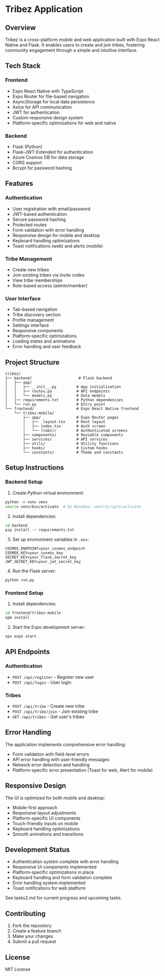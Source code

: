 # Tribez Application

## Overview
Tribez is a cross-platform mobile and web application built with Expo React Native and Flask. It enables users to create and join tribes, fostering community engagement through a simple and intuitive interface.

## Tech Stack

### Frontend
- Expo React Native with TypeScript
- Expo Router for file-based navigation
- AsyncStorage for local data persistence
- Axios for API communication
- JWT for authentication
- Custom responsive design system
- Platform-specific optimizations for web and native

### Backend
- Flask (Python)
- Flask-JWT-Extended for authentication
- Azure Cosmos DB for data storage
- CORS support
- Bcrypt for password hashing

## Features

### Authentication
- User registration with email/password
- JWT-based authentication
- Secure password hashing
- Protected routes
- Form validation with error handling
- Responsive design for mobile and desktop
- Keyboard handling optimizations
- Toast notifications (web) and alerts (mobile)

### Tribe Management
- Create new tribes
- Join existing tribes via invite codes
- View tribe memberships
- Role-based access (admin/member)

### User Interface
- Tab-based navigation
- Tribe discovery section
- Profile management
- Settings interface
- Responsive components
- Platform-specific optimizations
- Loading states and animations
- Error handling and user feedback

## Project Structure

```
tribez/
├── backend/                     # Flask backend
│   ├── app/                     
│   │   ├── __init__.py         # App initialization
│   │   ├── routes.py           # API endpoints
│   │   └── models.py           # Data models
│   ├── requirements.txt        # Python dependencies
│   └── run.py                  # Entry point
└── frontend/                   # Expo React Native frontend
    └── tribez-mobile/          
        ├── app/                # Expo Router pages
        │   ├── _layout.tsx     # Root layout
        │   ├── index.tsx       # Auth screen
        │   └── (tabs)/         # Authenticated screens
        ├── components/         # Reusable components
        ├── services/           # API services
        ├── utils/              # Utility functions
        ├── hooks/              # Custom hooks
        └── constants/          # Theme and constants
```

## Setup Instructions

### Backend Setup
1. Create Python virtual environment:
```bash
python -m venv venv
source venv/bin/activate  # On Windows: venv\Scripts\activate
```

2. Install dependencies:
```bash
cd backend
pip install -r requirements.txt
```

3. Set up environment variables in `.env`:
```
COSMOS_ENDPOINT=your_cosmos_endpoint
COSMOS_KEY=your_cosmos_key
SECRET_KEY=your_flask_secret_key
JWT_SECRET_KEY=your_jwt_secret_key
```

4. Run the Flask server:
```bash
python run.py
```

### Frontend Setup
1. Install dependencies:
```bash
cd frontend/tribez-mobile
npm install
```

2. Start the Expo development server:
```bash
npx expo start
```

## API Endpoints

### Authentication
- `POST /api/register` - Register new user
- `POST /api/login` - User login

### Tribes
- `POST /api/tribe` - Create new tribe
- `POST /api/tribe/join` - Join existing tribe
- `GET /api/tribes` - Get user's tribes

## Error Handling

The application implements comprehensive error handling:
- Form validation with field-level errors
- API error handling with user-friendly messages
- Network error detection and handling
- Platform-specific error presentation (Toast for web, Alert for mobile)

## Responsive Design

The UI is optimized for both mobile and desktop:
- Mobile-first approach
- Responsive layout adjustments
- Platform-specific UI components
- Touch-friendly inputs on mobile
- Keyboard handling optimizations
- Smooth animations and transitions

## Development Status
- Authentication system complete with error handling
- Responsive UI components implemented
- Platform-specific optimizations in place
- Keyboard handling and form validation complete
- Error handling system implemented
- Toast notifications for web platform

See tasks2.md for current progress and upcoming tasks.

## Contributing
1. Fork the repository
2. Create a feature branch
3. Make your changes
4. Submit a pull request

## License
MIT License
